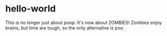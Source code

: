 # hello-world
This is no longer just about poop.  It's now about ZOMBIES!
Zombies enjoy brains, but time are tough, so the only alternative is poo.
